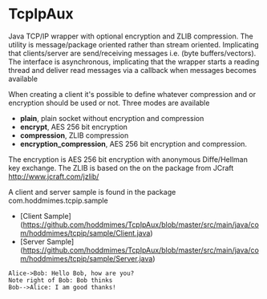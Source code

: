 # TcpIpAux
Java TCP/IP wrapper with optional encryption and ZLIB compression.
The utility is message/package oriented rather than stream oriented.
Implicating that clients/server are send/receiving messages i.e. (byte buffers/vectors).
The interface is asynchronous, implicating that the wrapper starts a reading thread and deliver read messages 
via a callback when messages becomes available

When creating a client it's possible to define whatever compression and or encryption should be used or not. Three modes
are available
* **plain**, plain socket without encryption and compression
* **encrypt**, AES 256 bit encryption
* **compression**, ZLIB compression
* **encryption_compression**, AES 256 bit encryption and compression. 


The encryption is AES 256 bit encryption with anonymous Diffe/Hellman key exchange. 
The ZLIB is based on the on the package from JCraft http://www.jcraft.com/jzlib/

A client and server sample is found in the package com.hoddmimes.tcpip.sample
* [Client Sample] (https://github.com/hoddmimes/TcpIpAux/blob/master/src/main/java/com/hoddmimes/tcpip/sample/Client.java)
* [Server Sample] (https://github.com/hoddmimes/TcpIpAux/blob/master/src/main/java/com/hoddmimes/tcpip/sample/Server.java)

```sequence
Alice->Bob: Hello Bob, how are you?
Note right of Bob: Bob thinks
Bob-->Alice: I am good thanks!
```

